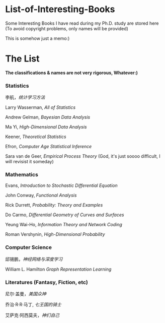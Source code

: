 # List-of-Interesting-Books

Some Interesting Books I have read during my Ph.D. study are stored here (To avoid copyright problems, only names will be provided)

This is somehow just a memo:)

# The List

**The classifications & names are not very rigorous, Whatever:)**

### Statistics

李航，*统计学习方法*

Larry Wasserman, *All of Statistics*

Andrew Gelman, *Bayesian Data Analysis*

Ma Yi, *High-Dimensional Data Analysis*

Keener, *Theoretical Statistics*

Efron, *Computer Age Statistical Inference*

Sara van de Geer, *Empirical Process Theory*   (God, it's just soooo difficult, I will revisist it someday)

### Mathematics

Evans, *Introduction to Stochastic Differential Equation*

John Conway, *Functional Analysis*

Rick Durrett, *Probability: Theory and Examples*

Do Carmo, *Differential Geometry of Curves and Surfaces*

Yeung Wai-Ho, *Information Theory and Network Coding*

Roman Vershynin, *High-Dimensional Probability*

### Computer Science

邱锡鹏，*神经网络与深度学习*

William L. Hamilton *Graph Representation Learning*

### Literatures (Fantasy, Fiction, etc)

尼尔·盖曼，*美国众神*

乔治·R·R·马丁, *七王国的骑士*

艾萨克·阿西莫夫，*神们自己*




